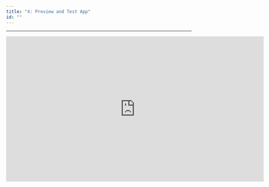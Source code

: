 ```yaml
---
title: "4: Preview and Test App"
id: ""
---
```

---

<iframe width="700" height="394" src="https://www.youtube-nocookie.com/embed/jH11X0S_n8Q?rel=0" frameborder="0" allow="accelerometer; encrypted-media" allowfullscreen></iframe>


